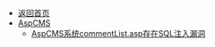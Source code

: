 - [返回首页](/)
- [AspCMS](AspCMS/)
  - [AspCMS系统commentList.asp存在SQL注入漏洞](AspCMS/AspCMS系统commentList.asp存在SQL注入漏洞.md)
